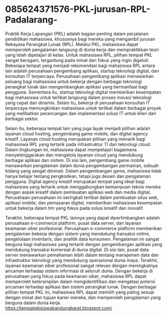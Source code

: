 # 085624371576-PKL-jurusan-RPL-Padalarang-
Praktik Kerja Lapangan (PKL) adalah bagian penting dalam perjalanan pendidikan mahasiswa, khususnya bagi mereka yang mengambil jurusan Rekayasa Perangkat Lunak (RPL). Melalui PKL, mahasiswa dapat memperoleh pengalaman langsung di dunia kerja dan mempraktikkan teori yang telah dipelajari di kelas. Untuk mahasiswa RPL, pilihan tempat PKL sangat beragam, tergantung pada minat dan fokus yang ingin digeluti. Beberapa tempat yang menjadi rekomendasi bagi mahasiswa RPL antara lain adalah perusahaan pengembang aplikasi, startup teknologi digital, dan konsultan IT terpercaya. Perusahaan pengembang aplikasi menawarkan peluang bagi mahasiswa untuk bekerja dengan berbagai teknologi perangkat lunak dan mengembangkan aplikasi yang bermanfaat bagi pengguna. Sementara itu, startup teknologi digital memberikan kesempatan bagi mahasiswa untuk terlibat langsung dalam proses inovasi teknologi yang cepat dan dinamis. Selain itu, bekerja di perusahaan konsultan IT terpercaya memungkinkan mahasiswa untuk terlibat dalam berbagai proyek yang melibatkan perancangan dan implementasi solusi IT untuk klien dari berbagai sektor.

Selain itu, beberapa tempat lain yang juga layak menjadi pilihan adalah layanan cloud hosting, pengembang game mobile, dan digital agency kreatif. Layanan cloud hosting merupakan pilihan yang menarik bagi mahasiswa RPL yang tertarik pada infrastruktur TI dan teknologi cloud. Dalam lingkungan ini, mahasiswa dapat mempelajari bagaimana menyelenggarakan dan mengelola layanan cloud yang mendukung berbagai aplikasi dan sistem. Di sisi lain, pengembang game mobile menawarkan pengalaman dalam dunia pengembangan permainan, sebuah bidang yang sangat diminati. Dalam pengembangan game, mahasiswa tidak hanya belajar tentang pengkodean, tetapi juga desain dan pengalaman pengguna. Digital agency kreatif merupakan tempat yang ideal bagi mahasiswa yang tertarik untuk menggabungkan kemampuan teknis mereka dengan aspek kreatif dalam pembuatan aplikasi web dan media digital. Perusahaan-perusahaan ini seringkali terlibat dalam pembuatan situs web, aplikasi mobile, dan pemasaran digital, memberikan mahasiswa kesempatan untuk bekerja dalam tim yang fokus pada solusi kreatif dan inovatif.

Terakhir, beberapa tempat PKL lainnya yang dapat dipertimbangkan adalah perusahaan e-commerce platform, pusat data server, dan layanan keamanan siber profesional. Perusahaan e-commerce platform memberikan pengalaman bekerja dengan sistem yang mendukung transaksi online, pengelolaan inventaris, dan analitik data konsumen. Pengalaman ini sangat berguna bagi mahasiswa yang tertarik dengan pengembangan aplikasi yang mendukung transaksi komersial di dunia digital. Di sisi lain, pusat data server menawarkan pemahaman lebih dalam tentang manajemen data dan infrastruktur teknologi yang mendukung operasional dunia maya. Terakhir, layanan keamanan siber profesional sangat relevan dengan meningkatnya ancaman terhadap sistem informasi di seluruh dunia. Dengan bekerja di perusahaan yang fokus pada keamanan siber, mahasiswa RPL dapat memperoleh keterampilan dalam mengidentifikasi dan mengatasi potensi ancaman terhadap aplikasi dan sistem perangkat lunak. Dengan berbagai pilihan tempat PKL ini, mahasiswa RPL dapat memilih yang paling sesuai dengan minat dan tujuan karier mereka, dan memperoleh pengalaman yang berguna dalam dunia kerja.
https://tempatpklsiswabandungbarat.blogspot.com/

